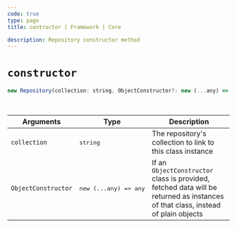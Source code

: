 ```yaml
---
code: true
type: page
title: contructor | Framework | Core

description: Repository constructor method
---
```


# `constructor`

```js
new Repository(collection: string, ObjectConstructor?: new (...any) => any): Repository;
```

<br/>

| Arguments           | Type              | Description                                                                                                                     |
| ------------------- | ----------------- | ------------------------------------------------------------------------------------------------------------------------------- |
| `collection`        | <pre>string</pre> | The repository's collection to link to this class instance                                                                      |
| `ObjectConstructor` | <pre>new (...any) =&gt; any</pre> | If an `ObjectConstructor` class is provided, fetched data will be returned as instances of that class, instead of plain objects |
